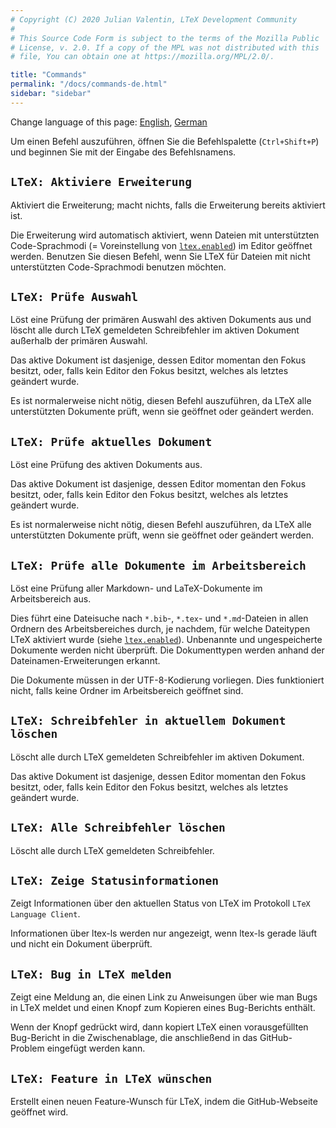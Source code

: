 ```yaml
---
# Copyright (C) 2020 Julian Valentin, LTeX Development Community
#
# This Source Code Form is subject to the terms of the Mozilla Public
# License, v. 2.0. If a copy of the MPL was not distributed with this
# file, You can obtain one at https://mozilla.org/MPL/2.0/.

title: "Commands"
permalink: "/docs/commands-de.html"
sidebar: "sidebar"
---
```


Change language of this page: [English](commands.html), [German](commands-de.html)

Um einen Befehl auszuführen, öffnen Sie die Befehlspalette (`Ctrl+Shift+P`) und beginnen Sie mit der Eingabe des Befehlsnamens.

## `LTeX: Aktiviere Erweiterung`

Aktiviert die Erweiterung; macht nichts, falls die Erweiterung bereits aktiviert ist.

Die Erweiterung wird automatisch aktiviert, wenn Dateien mit unterstützten Code-Sprachmodi (= Voreinstellung von [`ltex.enabled`](settings-de.html#ltexenabled)) im Editor geöffnet werden. Benutzen Sie diesen Befehl, wenn Sie LTeX für Dateien mit nicht unterstützten Code-Sprachmodi benutzen möchten.

## `LTeX: Prüfe Auswahl`

Löst eine Prüfung der primären Auswahl des aktiven Dokuments aus und löscht alle durch LTeX gemeldeten Schreibfehler im aktiven Dokument außerhalb der primären Auswahl.

Das aktive Dokument ist dasjenige, dessen Editor momentan den Fokus besitzt, oder, falls kein Editor den Fokus besitzt, welches als letztes geändert wurde.

Es ist normalerweise nicht nötig, diesen Befehl auszuführen, da LTeX alle unterstützten Dokumente prüft, wenn sie geöffnet oder geändert werden.

## `LTeX: Prüfe aktuelles Dokument`

Löst eine Prüfung des aktiven Dokuments aus.

Das aktive Dokument ist dasjenige, dessen Editor momentan den Fokus besitzt, oder, falls kein Editor den Fokus besitzt, welches als letztes geändert wurde.

Es ist normalerweise nicht nötig, diesen Befehl auszuführen, da LTeX alle unterstützten Dokumente prüft, wenn sie geöffnet oder geändert werden.

## `LTeX: Prüfe alle Dokumente im Arbeitsbereich`

Löst eine Prüfung aller Markdown- und LaTeX-Dokumente im Arbeitsbereich aus.

Dies führt eine Dateisuche nach `*.bib`-, `*.tex`- und `*.md`-Dateien in allen Ordnern des Arbeitsbereiches durch, je nachdem, für welche Dateitypen LTeX aktiviert wurde (siehe [`ltex.enabled`](settings-de.html#ltexenabled)). Unbenannte und ungespeicherte Dokumente werden nicht überprüft. Die Dokumenttypen werden anhand der Dateinamen-Erweiterungen erkannt.

Die Dokumente müssen in der UTF-8-Kodierung vorliegen. Dies funktioniert nicht, falls keine Ordner im Arbeitsbereich geöffnet sind.

## `LTeX: Schreibfehler in aktuellem Dokument löschen`

Löscht alle durch LTeX gemeldeten Schreibfehler im aktiven Dokument.

Das aktive Dokument ist dasjenige, dessen Editor momentan den Fokus besitzt, oder, falls kein Editor den Fokus besitzt, welches als letztes geändert wurde.

## `LTeX: Alle Schreibfehler löschen`

Löscht alle durch LTeX gemeldeten Schreibfehler.

## `LTeX: Zeige Statusinformationen`

Zeigt Informationen über den aktuellen Status von LTeX im Protokoll `LTeX Language Client`.

Informationen über ltex-ls werden nur angezeigt, wenn ltex-ls gerade läuft und nicht ein Dokument überprüft.

## `LTeX: Bug in LTeX melden`

Zeigt eine Meldung an, die einen Link zu Anweisungen über wie man Bugs in LTeX meldet und einen Knopf zum Kopieren eines Bug-Berichts enthält.

Wenn der Knopf gedrückt wird, dann kopiert LTeX einen vorausgefüllten Bug-Bericht in die Zwischenablage, die anschließend in das GitHub-Problem eingefügt werden kann.

## `LTeX: Feature in LTeX wünschen`

Erstellt einen neuen Feature-Wunsch für LTeX, indem die GitHub-Webseite geöffnet wird.
